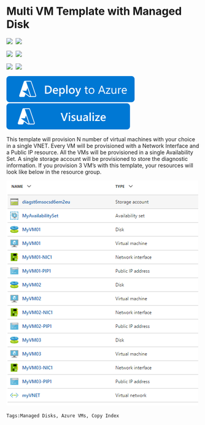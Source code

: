 # Multi VM Template with Managed Disk 

<IMG SRC="https://azurequickstartsservice.blob.core.windows.net/badges/201-vm-copy-managed-disks/PublicLastTestDate.svg" />&nbsp;
<IMG SRC="https://azurequickstartsservice.blob.core.windows.net/badges/201-vm-copy-managed-disks/PublicDeployment.svg" />&nbsp;

<IMG SRC="https://azurequickstartsservice.blob.core.windows.net/badges/201-vm-copy-managed-disks/FairfaxLastTestDate.svg" />&nbsp;
<IMG SRC="https://azurequickstartsservice.blob.core.windows.net/badges/201-vm-copy-managed-disks/FairfaxDeployment.svg" />&nbsp;

<IMG SRC="https://azurequickstartsservice.blob.core.windows.net/badges/201-vm-copy-managed-disks/BestPracticeResult.svg" />&nbsp;
<IMG SRC="https://azurequickstartsservice.blob.core.windows.net/badges/201-vm-copy-managed-disks/CredScanResult.svg" />&nbsp;

<a href="https://portal.azure.com/#create/Microsoft.Template/uri/https%3A%2F%2Fraw.githubusercontent.com%2FAzure%2Fazure-quickstart-templates%2Fmaster%2F201-vm-copy-managed-disks%2Fazuredeploy.json" target="_blank">
  <img src="https://raw.githubusercontent.com/Azure/azure-quickstart-templates/master/1-CONTRIBUTION-GUIDE/images/deploytoazure.svg"/>
</a>
<a href="http://armviz.io/#/?load=https%3A%2F%2Fraw.githubusercontent.com%2FAzure%2Fazure-quickstart-templates%2Fmaster%2F201-vm-copy-managed-disks%2Fazuredeploy.json" target="_blank">
  <img src="https://raw.githubusercontent.com/Azure/azure-quickstart-templates/master/1-CONTRIBUTION-GUIDE/images/visualizebutton.svg"/>
</a>

This template will provision N number of virtual machines with your choice in a single VNET. Every VM will be provisioned with a Network Interface and a Public IP resource. All the VMs will be provisioned in a single Availability Set. A single storage account will be provisioned to store the diagnostic information. 
If you provision 3 VM’s with this template, your resources will look like below in the resource group. 

![template resources](images/resources.png "template resource objects")

`Tags:Managed Disks, Azure VMs, Copy Index`

